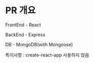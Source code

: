 # PR 개요

FrontEnd - React

BackEnd - Express

DB - MongoDB(with Mongoose)

특이사항 : create-react-app 사용하지 않음
